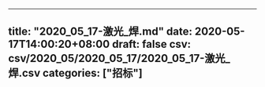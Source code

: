 
---
title: "2020_05_17-激光_焊.md"
date: 2020-05-17T14:00:20+08:00
draft: false
csv: csv/2020_05/2020_05_17/2020_05_17-激光_焊.csv
categories: ["招标"]
---
